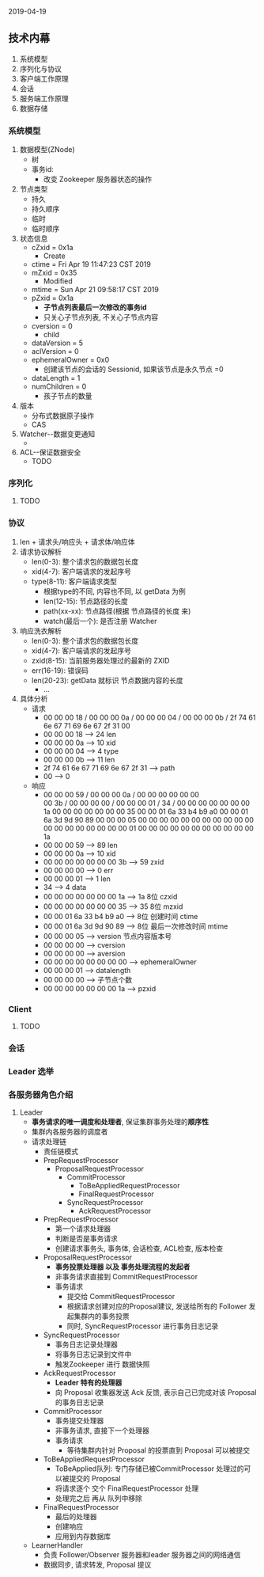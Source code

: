 2019-04-19

## 技术内幕
1. 系统模型
2. 序列化与协议
3. 客户端工作原理
4. 会话
4. 服务端工作原理
4. 数据存储


### 系统模型
1. 数据模型(ZNode)
    - 树
    - 事务id: 
        - 改变 Zookeeper 服务器状态的操作
2. 节点类型
    - 持久
    - 持久顺序
    - 临时
    - 临时顺序
3. 状态信息
    - cZxid = 0x1a
        - Create
    - ctime = Fri Apr 19 11:47:23 CST 2019
    - mZxid = 0x35
        - Modified
    - mtime = Sun Apr 21 09:58:17 CST 2019
    - pZxid = 0x1a
        - **子节点列表最后一次修改的事务id**
        - 只关心子节点列表, 不关心子节点内容
    - cversion = 0
        - child
    - dataVersion = 5
    - aclVersion = 0
    - ephemeralOwner = 0x0
        - 创建该节点的会话的 Sessionid, 如果该节点是永久节点 =0
    - dataLength = 1
    - numChildren = 0
        - 孩子节点的数量
4. 版本
    - 分布式数据原子操作
    - CAS
5. Watcher--数据变更通知
    - [](watcher.md)
6. ACL--保证数据安全
    - TODO
    
### 序列化
1. TODO

### 协议
1. len + 请求头/响应头 + 请求体/响应体
2. 请求协议解析
    - len(0-3): 整个请求包的数据包长度
    - xid(4-7): 客户端请求的发起序号
    - type(8-11): 客户端请求类型
        - 根据type的不同, 内容也不同, 以 getData 为例
        - len(12-15): 节点路径的长度
        - path(xx-xx): 节点路径(根据 节点路径的长度 来)
        - watch(最后一个): 是否注册 Watcher
2. 响应洗衣解析
    - len(0-3): 整个请求包的数据包长度
    - xid(4-7): 客户端请求的发起序号
    - zxid(8-15): 当前服务器处理过的最新的 ZXID
    - err(16-19): 错误码
    - len(20-23): getData 就标识 节点数据内容的长度
        - ...
3. 具体分析
    - 请求
        - 00 00 00 18 / 00 00 00 0a / 00 00 00 04 /  00 00 00 0b / 2f 74 61 6e 67 71 69 6e 67 2f 31 00
        - 00 00 00 18 --> 24 len
        - 00 00 00 0a --> 10 xid
        - 00 00 00 04 --> 4  type
        - 00 00 00 0b --> 11 len
        - 2f 74 61 6e 67 71 69 6e 67 2f 31 --> path
        - 00 --> 0 
    - 响应
        - 00 00 00 59 / 00 00 00 0a / 00 00 00 00 00 00   
          00 3b / 00 00 00 00 /  00 00 00 01 / 34 /
          00 00 00 00 00 00 00 1a 
          00 00 00 00 00 00 00 35 
          00 00 01 6a 33 b4 b9 a0 
          00 00 01 6a 3d 9d 90 89 
          00 00 00 05 
          00 00 00 00 
          00 00 00 00 
          00 00 00 00 00 00 00 00 
          00 00 00 01 
          00 00 00 00 
          00 00 00 00 00 00 00 1a      
        - 00 00 00 59 --> 89 len
        - 00 00 00 0a --> 10 xid
        - 00 00 00 00 00 00 00 3b --> 59 zxid
        - 00 00 00 00 --> 0 err
        - 00 00 00 01 --> 1 len
        - 34 --> 4 data
        - 00 00 00 00 00 00 00 1a --> 1a 8位 czxid
        - 00 00 00 00 00 00 00 35 --> 35 8位 mzxid
        - 00 00 01 6a 33 b4 b9 a0 --> 8位 创建时间 ctime
        - 00 00 01 6a 3d 9d 90 89 --> 8位 最后一次修改时间 mtime
        - 00 00 00 05 --> version 节点内容版本号
        - 00 00 00 00 --> cversion
        - 00 00 00 00 --> aversion
        - 00 00 00 00 00 00 00 00 --> ephemeralOwner
        - 00 00 00 01 --> datalength
        - 00 00 00 00 --> 子节点个数
        - 00 00 00 00 00 00 00 1a --> pzxid
        
### Client
1. TODO

### 会话
[](session.md)

### Leader 选举
[](leader.md)

### 各服务器角色介绍
1. Leader
    - **事务请求的唯一调度和处理者**, 保证集群事务处理的**顺序性**
    - 集群内各服务器的调度者
    - 请求处理链
        - 责任链模式
        - PrepRequestProcessor
            - ProposalRequestProcessor
                - CommitProcessor
                    - ToBeAppliedRequestProcessor
                    - FinalRequestProcessor
                - SyncRequestProcessor
                    - AckRequestProcessor
        - PrepRequestProcessor
            - 第一个请求处理器
            - 判断是否是事务请求
            - 创建请求事务头, 事务体, 会话检查, ACL检查, 版本检查
        - ProposalRequestProcessor
            - **事务投票处理器 以及 事务处理流程的发起者**
            - 非事务请求直接到 CommitRequestProcessor
            - 事务请求
                - 提交给 CommitRequestProcessor
                - 根据请求创建对应的Proposal建议, 发送给所有的 Follower 发起集群内的事务投票
                - 同时, SyncRequestProcessor 进行事务日志记录
        - SyncRequestProcessor
            - 事务日志记录处理器
            - 将事务日志记录到文件中
            - 触发Zookeeper 进行 数据快照
        - AckRequestProcessor
            - **Leader 特有的处理器**
            - 向 Proposal 收集器发送 Ack 反馈, 表示自己已完成对该 Proposal 的事务日志记录
        - CommitProcessor
            - 事务提交处理器
            - 非事务请求, 直接下一个处理器
            - 事务请求
                - 等待集群内针对 Proposal 的投票直到 Proposal 可以被提交
        - ToBeAppliedRequestProcessor
            - ToBeApplied队列: 专门存储已被CommitProcessor 处理过的可以被提交的 Proposal
            - 将请求逐个 交个 FinalRequestProcessor 处理 
            - 处理完之后 再从 队列中移除
        - FinalRequestProcessor
            - 最后的处理器
            - 创建响应
            - 应用到内存数据库
    - LearnerHandler
        - 负责 Follower/Observer 服务器和leader 服务器之间的网络通信
        - 数据同步, 请求转发, Proposal 提议
    
         
    